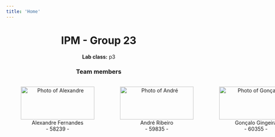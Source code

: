 ```yaml
---
title: 'Home'
---
```


<!-- vim: syntax=html -->

<h1 style="text-align:center">IPM - Group 23
</h1>


<p style="text-align:center"><b>Lab class:</b> p3 </p>

<h3 style="text-align:center">Team members</h3>

<style>

    article, fieldset, dialog {
  border: 1px solid var(--border);
  padding: 1rem;
  border-radius: var(--standard-border-radius);
  margin-bottom: 1rem;
}

.image-container {
    display: flex; /* Display the figures in a row */
    justify-content: space-between; /* Space evenly between figures */
}

.image-box {
    flex: 1;
    text-align: center;
    margin-right: 30px;
    transition: transform 0.2s; /* Add a transition for the transform property */
    cursor: pointer;
}

.image-box:hover {
    transform: scale(1.1); /* Increase the size by 10% on hover */
}

/* Remove the margin-right from the last image-box to avoid extra space */
.image-box:last-child {
    margin-right: 0;
}

li, ul, a {
  outline: none;
  -moz-outline-style: none;

}

figure {
    flex: 1; /* Each figure takes up an equal portion of the container */
    text-align: center; /* Center align contents */
    margin-right: 30px;
}

figure:last-child {
    margin-right: 0;
}

:root,
::backdrop {
  /* Set sans-serif & mono fonts */
  --sans-font: -apple-system, BlinkMacSystemFont, "Avenir Next", Avenir,
    "Nimbus Sans L", Roboto, "Noto Sans", "Segoe UI", Arial, Helvetica,
    "Helvetica Neue", sans-serif;
  --mono-font: Consolas, Menlo, Monaco, "Andale Mono", "Ubuntu Mono", monospace;
  --standard-border-radius: 5px;

  /* Default (light) theme */
  --bg: #fff;
  --accent-bg: #f5f7ff;
  --text: #212121;
  --text-light: #585858;
  --border: #898EA4;
  --accent: #0d47a1;
  --code: #d81b60;
  --preformatted: #444;
  --marked: #ffdd33;
  --disabled: #efefef;
}

@media (prefers-color-scheme: dark) {
  :root,
  ::backdrop {
    color-scheme: dark;
    --bg: #212121;
    --accent-bg: #2b2b2b;
    --text: #dcdcdc;
    --text-light: #ababab;
    --accent: #ffb300;
    --code: #f06292;
    --preformatted: #ccc;
    --disabled: #111;
  }
  /* Add a bit of transparency so light media isn't so glaring in dark mode */
  img,
  video {
    opacity: 0.8;
  }
}

article, fieldset, dialog {
  border: 1px solid var(--border);
  padding: 1rem;
  border-radius: var(--standard-border-radius);
  margin-bottom: 1rem;
}

dialog {
  max-width: 40rem;
  margin: auto;
}

dialog::backdrop {
  background-color: var(--bg);
  opacity: 0.8;
}

@media only screen and (max-width: 720px) {
  dialog {
    max-width: 100%;
    margin: auto 1em;
  }
}

</style>


<div class="image-container">
    <figure class="image-box" onclick="document.getElementById('dialog-AF').showModal()">
        <img src="../IPM3/foto-AF.png"" alt="Photo of Alexandre" width="200" height="90">
        <figcaption>Alexandre Fernandes<br>- 58239 -</figcaption>
    </figure>
    <figure class="image-box" onclick="document.getElementById('dialog-AR').showModal()">
        <img src="../IPM3/foto-AR.jpeg" alt="Photo of André" width="200" height="90">
        <figcaption>André Ribeiro<br>- 59835 -</figcaption>
    </figure>
    <figure class="image-box" onclick="document.getElementById('dialog-GG').showModal()">
        <img src="../IPM3/foto-GG.jpeg" alt="Photo of Gonçalo" width="200" height="90">
        <figcaption>Gonçalo Gingeira<br>- 60355 -</figcaption>
    </figure>
    <figure class="image-box" onclick="document.getElementById('dialog-GF').showModal()">
        <img src="../IPM3/foto-GF.png" alt="Photo of Guilherme" width="200" height="90">
        <figcaption>Guilherme Figueira<br>- 60288 -</figcaption>
    </figure>
</div>

<dialog id="dialog-GF">
    <h4 style="text-align:center"> Guilherme Figueira
    </h4>
    <ul>
        <li><b>Student number:</b> 60288 </li>
        <li><b>Email:</b> <a href="mailto:gr.figueira@campus.fct.unl.pt">gr.figueira@campus.fct.unl.pt</a></li>
        <li><b>Course:</b> MIEI</li>
    </ul>
    <form method="dialog">
    	<button>Close</button>
    </form>
    </dialog>

<dialog id="dialog-GG">
    <h4 style="text-align:center"> Gonçalo Gingeira 
    </h4>
    <ul>
        <li><b>Student number:</b> 60355</li>
        <li><b>Email:</b> <a href="mailto:g.gingeira@campus.fct.unl.pt">g.gingeira@campus.fct.unl.pt</a></li>
        <li><b>Course:</b> MIEI</li>
    </ul>
    <form method="dialog">
    	<button>Close</button>
    </form>
</dialog>

<dialog id="dialog-AR">
    <h4 style="text-align:center"> André Ribeiro 
    </h4>
    <ul>
        <li><b>Student number:</b> 59835 </li>
        <li><b>Email:</b> <a href="mailto:at.ribeiro@campus.fct.unl.pt">at.ribeiro@campus.fct.unl.pt</a></li>
        <li><b>Course:</b> MIEI</li>
    </ul>
    <form method="dialog">
    	<button>Close</button>
    </form>
</dialog>


<dialog id="dialog-AF">
    <h4 style="text-align:center"> Alexandre Fernandes
    </h4>
    <ul>
        <li><b>Student number:</b> 58239 </li>
        <li><b>Email:</b>  <a href="mailto:aal.fernandes@campus.fct.unl.pt">aal.fernandes@campus.fct.unl.pt</a></li>
        <li><b>Course:</b> MIEI</li>
    </ul>
    <form method="dialog">
    	<button>Close</button>
    </form>
</dialog>

</div>
